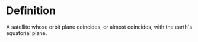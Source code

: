 # Definition

A satellite whose orbit plane coincides, or almost coincides, with the
earth's equatorial plane.
